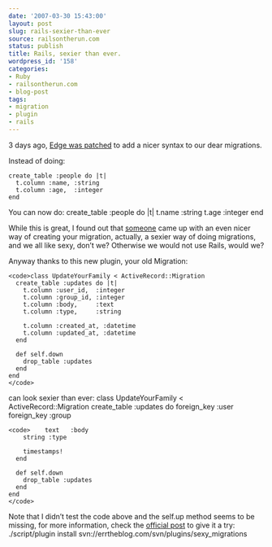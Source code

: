 ```yaml
---
date: '2007-03-30 15:43:00'
layout: post
slug: rails-sexier-than-ever
source: railsontherun.com
status: publish
title: Rails, sexier than ever.
wordpress_id: '158'
categories:
- Ruby
- railsontherun.com
- blog-post
tags:
- migration
- plugin
- rails
---
```


3 days ago, [Edge was patched](http://dev.rubyonrails.org/ticket/7932) to add a nicer syntax to our dear migrations.





Instead of doing:  

    create_table :people do |t|
      t.column :name, :string
      t.column :age,  :integer
    end
You can now do:
    create_table :people do |t|
      t.name :string
      t.age  :integer
    end





While this is great, I found out that [someone](http://err.lighthouseapp.com/projects/466-plugins) came up with an even nicer way of creating your migration, actually, a sexier way of doing migrations, and we all like sexy, don’t we? Otherwise we would not use Rails, would we?





Anyway thanks to this new plugin, your old Migration:




    
    <code>class UpdateYourFamily < ActiveRecord::Migration
      create_table :updates do |t|
        t.column :user_id,  :integer
        t.column :group_id, :integer
        t.column :body,     :text
        t.column :type,     :string
    
        t.column :created_at, :datetime
        t.column :updated_at, :datetime
      end
    
      def self.down
        drop_table :updates
      end
    end
    </code>





can look sexier than ever:
    class UpdateYourFamily < ActiveRecord::Migration
      create_table :updates do
        foreign_key :user
        foreign_key :group




    
    <code>    text   :body
        string :type
    
        timestamps!
      end
    
      def self.down
        drop_table :updates
      end
    end
    </code>





Note that I didn’t test the code above and the self.up method seems to be missing, for more information, check the [official post](http://errtheblog.com/post/2381) to give it a try:
    ./script/plugin install svn://errtheblog.com/svn/plugins/sexy_migrations
